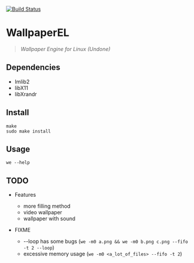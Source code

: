 [![Build Status](https://travis-ci.org/QingQiz/WallpaperEL.svg?branch=master)](https://travis-ci.org/QingQiz/WallpaperEL)
# WallpaperEL

> *Wallpaper Engine for Linux (Undone)*

## Dependencies

- Imlib2
- libX11
- libXrandr

## Install

```shell
make
sudo make install
```

## Usage

```shell
we --help
```

## TODO

- Features
  - more filling method
  - video wallpaper
  - wallpaper with sound
    
- FIXME
  - --loop has some bugs (`we -m0 a.png && we -m0 b.png c.png --fifo -t 2 --loop`)
  - excessive memory usage (`we -m0 <a_lot_of_files> --fifo -t 2`)

